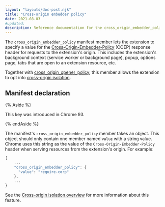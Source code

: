 ```yaml
---
layout: "layouts/doc-post.njk"
title: "Cross-origin embedder policy"
date: 2021-08-03
#updated:
description: Reference documentation for the cross_origin_embedder_policy property of manifest.json.
---
```


The `cross_origin_embedder_policy` manifest member lets the extension to specify a value for the
[Cross-Origin-Embedder-Policy][mdn-coep] (COEP) response header for requests to the extension's
origin.  This includes the extension's background context (service worker or background page),
popup, options page, tabs that are open to an extension resource, etc.

Together with [cross_origin_opener_policy][doc-coop], this member allows the extension to opt
into [cross-origin isolation][doc-coi].

## Manifest declaration

{% Aside %}

This key was introduced in Chrome 93.

{% endAside %}

The manifest's `cross_origin_embedder_policy` member takes an object. This object should only
contain one member named `value` with a string value. Chrome uses this string as the value of the
`Cross-Origin-Embedder-Policy` header when serving resources from the extension's origin. For example:

```js
{
    ...
    "cross_origin_embedder_policy": {
      "value": "require-corp"
    },
    ...
}
```

See the [Cross-origin isolation overview][doc-coi] for more information about this feature.

[doc-coi]: /docs/extensions/mv3/cross-origin-isolation/
[doc-coop]: /docs/extensions/mv3/manifest/cross_origin_opener_policy/
[mdn-coep]: https://developer.mozilla.org/en-US/docs/Web/HTTP/Headers/Cross-Origin-Embedder-Policy
